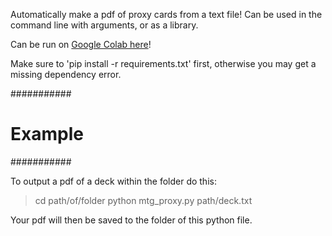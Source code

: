 Automatically make a pdf of proxy cards from a text file! Can be used in the command line with arguments, or as a library.

Can be run on [Google Colab here](https://colab.research.google.com/drive/1DBpkDX2gp5o85n84urGaLSL-tJzlOA_c)!

Make sure to 'pip install -r requirements.txt' first, otherwise you may get a missing dependency error.

###########
# Example #
###########

To output a pdf of a deck within the folder do this:

>cd path/of/folder
>python mtg_proxy.py path/deck.txt

Your pdf will then be saved to the folder of this python file.

